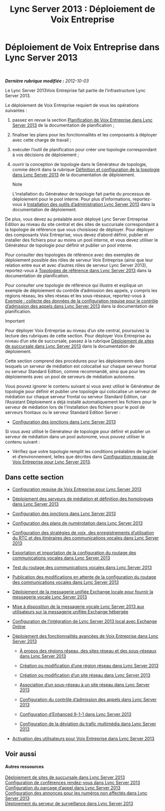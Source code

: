 ﻿---
title: 'Lync Server 2013 : Déploiement de Voix Entreprise'
TOCTitle: Déploiement de Voix Entreprise
ms:assetid: b5b593a6-ac30-461c-8c8c-0041e2c9ab04
ms:mtpsurl: https://technet.microsoft.com/fr-fr/library/Gg412876(v=OCS.15)
ms:contentKeyID: 49298593
ms.date: 05/20/2016
mtps_version: v=OCS.15
ms.translationtype: HT
---

# Déploiement de Voix Entreprise dans Lync Server 2013

 

_**Dernière rubrique modifiée :** 2012-10-03_

Le Lync Server 2013Voix Entreprise fait partie de l’infrastructure Lync Server 2013.

Le déploiement de Voix Entreprise requiert de vous les opérations suivantes :

1.  passez en revue la section [Planification de Voix Entreprise dans Lync Server 2013](lync-server-2013-planning-for-enterprise-voice.md) de la documentation de planification ;

2.  finaliser les plans pour les fonctionnalités et les composants à déployer avec cette charge de travail ;

3.  exécuter l’outil de planification pour créer une topologie correspondant à vos décisions de déploiement ;

4.  ouvrir la conception de topologie dans le Générateur de topologie, comme décrit dans la rubrique [Définition et configuration de la topologie dans Lync Server 2013](lync-server-2013-defining-and-configuring-the-topology.md) de la documentation de déploiement.
    
    > [!note]  
    > L’installation du Générateur de topologie fait partie du processus de déploiement pour le pool interne. Pour plus d’informations, reportez-vous à <a href="lync-server-2013-install-lync-server-administrative-tools.md">Installation des outils d’administration Lync Server 2013</a> dans la documentation de déploiement.

De plus, vous devez au préalable avoir déployé Lync Server Entreprise Edition au niveau du site central et des sites de succursale correspondant à la topologie de référence que vous choisissez de déployer. Pour déployer des composants Voix Entreprise, vous devez d’abord définir, publier et installer des fichiers pour au moins un pool interne, et vous devez utiliser le Générateur de topologie pour définir et publier un pool interne.

Pour consulter des topologies de référence avec des exemples de déploiement possible des rôles de serveur Voix Entreprise (ainsi que leur relation entre eux et avec d’autres rôles de serveur Lync Server 2013), reportez-vous à [Topologies de référence dans Lync Server 2013](lync-server-2013-reference-topologies.md) dans la documentation de planification.

Pour consulter une topologie de référence qui illustre et explique un exemple de déploiement du contrôle d’admission des appels, y compris les régions réseau, les sites réseau et les sous-réseaux, reportez-vous à [Exemple : collecte des données de la configuration requise pour le contrôle d’admission des appels dans Lync Server 2013](lync-server-2013-example-of-gathering-your-requirements-for-call-admission-control.md) dans la documentation de planification.

> [!important]  
> Pour déployer Voix Entreprise au niveau d’un site central, poursuivez la lecture des rubriques de cette section. Pour déployer Voix Entreprise au niveau d’un site de succursale, passez à la rubrique <a href="lync-server-2013-deploying-branch-sites.md">Déploiement de sites de succursale dans Lync Server 2013</a> dans la documentation de déploiement.

Cette section comprend des procédures pour les déploiements dans lesquels un serveur de médiation est colocalisé sur chaque serveur frontal ou serveur Standard Edition, comme recommandé, ainsi que pour les déploiements avec un pool de serveurs de médiation autonome.

Vous pouvez ignorer le contenu suivant si vous avez utilisé le Générateur de topologie pour définir et publier une topologie qui colocalise un serveur de médiation sur chaque serveur frontal ou serveur Standard Edition, car l’Assistant Déploiement a déjà installé automatiquement les fichiers pour le serveur de médiation lors de l’installation des fichiers pour le pool de serveurs frontaux ou le serveur Standard Edition Server :

  - [Configuration des jonctions dans Lync Server 2013](lync-server-2013-configuring-trunks.md)

Si vous avez utilisé le Générateur de topologie pour définir et publier un serveur de médiation dans un pool autonome, vous pouvez utiliser le contenu suivant :

  - Vérifiez que votre topologie remplit les conditions préalables de logiciel et d’environnement, telles que décrites dans [Configuration requise de Voix Entreprise pour Lync Server 2013](lync-server-2013-enterprise-voice-prerequisites.md).

## Dans cette section

  -   
    [Configuration requise de Voix Entreprise pour Lync Server 2013](lync-server-2013-enterprise-voice-prerequisites.md)

  -   
    [Déploiement des serveurs de médiation et définition des homologues dans Lync Server 2013](lync-server-2013-deploying-mediation-servers-and-defining-peers.md)

  -   
    [Configuration des jonctions dans Lync Server 2013](lync-server-2013-configuring-trunks.md)

  -   
    [Configuration des plans de numérotation dans Lync Server 2013](lync-server-2013-configuring-dial-plans.md)

  -   
    [Configuration des stratégies de voix, des enregistrements d’utilisation du RTC et des itinéraires des communications vocales dans Lync Server 2013](lync-server-2013-configuring-voice-policies-pstn-usage-records-and-voice-routes.md)

  -   
    [Exportation et importation de la configuration du routage des communications vocales dans Lync Server 2013](lync-server-2013-exporting-and-importing-voice-routing-configuration.md)

  -   
    [Test du routage des communications vocales dans Lync Server 2013](lync-server-2013-test-voice-routing.md)

  -   
    [Publication des modifications en attente de la configuration du routage des communications vocales dans Lync Server 2013](lync-server-2013-publish-pending-changes-to-the-voice-routing-configuration.md)

  -   
    [Déploiement de la messagerie unifiée Exchange locale pour fournir la messagerie vocale Lync Server 2013](lync-server-2013-deploying-on-premises-exchange-um-to-provide-lync-server-2013-voice-mail.md)

  -   
    [Mise à disposition de la messagerie vocale Lync Server 2013 aux utilisateurs sur la messagerie unifiée Exchange hébergée](lync-server-2013-providing-lync-server-users-voice-mail-on-hosted-exchange-um.md)

  -   
    [Configuration de l’intégration de Lync Server 2013 local avec Exchange Online](lync-server-2013-configuring-on-premises-lync-server-integration-with-exchange-online.md)

  -   
    [Déploiement des fonctionnalités avancées de Voix Entreprise dans Lync Server 2013](lync-server-2013-deploying-advanced-enterprise-voice-features.md)
    
      - [À propos des régions réseau, des sites réseau et des sous-réseaux dans Lync Server 2013](lync-server-2013-about-network-regions-sites-and-subnets.md)
    
      - [Création ou modification d’une région réseau dans Lync Server 2013](lync-server-2013-create-or-modify-a-network-region.md)
    
      - [Création ou modification d’un site réseau dans Lync Server 2013](lync-server-2013-create-or-modify-a-network-site.md)
    
      - [Association d’un sous-réseau à un site réseau dans Lync Server 2013](lync-server-2013-associate-a-subnet-with-a-network-site.md)
    
      - [Configuration du contrôle d’admission des appels dans Lync Server 2013](lync-server-2013-configure-call-admission-control.md)
    
      - [Configuration d’Enhanced 9-1-1 dans Lync Server 2013](lync-server-2013-configure-enhanced-9-1-1.md)
    
      - [Configuration de la déviation du trafic multimédia dans Lync Server 2013](lync-server-2013-configure-media-bypass.md)

  -   
    [Activation des utilisateurs pour Voix Entreprise dans Lync Server 2013](lync-server-2013-enable-users-for-enterprise-voice.md)

## Voir aussi

#### Autres ressources

[Déploiement de sites de succursale dans Lync Server 2013](lync-server-2013-deploying-branch-sites.md)  
[Configuration de conférences rendez-vous dans Lync Server 2013](lync-server-2013-configuring-dial-in-conferencing.md)  
[Configuration du parcage d’appel dans Lync Server 2013](lync-server-2013-configuring-call-park.md)  
[Configuration des annonces pour les numéros non affectés dans Lync Server 2013](lync-server-2013-configuring-announcements-for-unassigned-numbers.md)  
[Déploiement du serveur de surveillance dans Lync Server 2013](lync-server-2013-deploying-monitoring.md)

